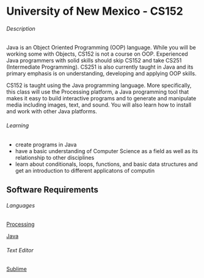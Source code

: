 # University of New Mexico - CS152

###### Description

  Java is an Object Oriented Programming (OOP) language. While you will be working some with Objects, CS152 is not a course on OOP. Experienced Java programmers with solid skills should skip CS152 and take CS251 (Intermediate Programming). CS251 is also currently taught in Java and its primary emphasis is on understanding, developing and applying OOP skills.

  CS152 is taught using the Java programming language. More specifically, this class will use the Processing platform, a Java programming tool that makes it easy to build interactive programs and to generate and manipulate media including images, text, and sound. You will also learn how to install and work with other Java platforms.


###### Learning 
  * create programs in Java
  * have a basic understanding of Computer Science as a field as well as its relationship to other disciplines
  * learn about conditionals, loops, functions, and basic data structures and get an introduction to different applicatons of computin



## Software Requirements
###### Languages
[Processing](https://processing.org/)

[Java](https://www.oracle.com/java/technologies/javase-jdk15-downloads.html)

###### Text Editor
[Sublime](https://www.sublimetext.com/)

